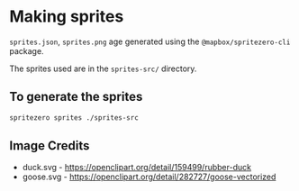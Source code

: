 # Making sprites

`sprites.json`, `sprites.png` age generated using the `@mapbox/spritezero-cli` package.

The sprites used are in the `sprites-src/` directory.

## To generate the sprites

```bash
spritezero sprites ./sprites-src
```

## Image Credits

* duck.svg - https://openclipart.org/detail/159499/rubber-duck
* goose.svg - https://openclipart.org/detail/282727/goose-vectorized

